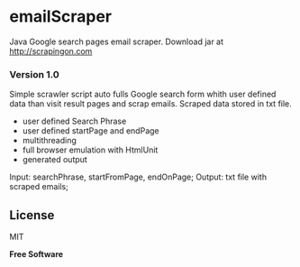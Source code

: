 # emailScraper
Java Google search pages email scraper. Download jar at http://scrapingon.com

### Version 1.0
Simple scrawler script auto fulls Google search form whith user defined data than visit result pages and scrap emails.
Scraped data stored in txt file.

- user defined Search Phrase
- user defined startPage and endPage
- multithreading
- full browser emulation with HtmlUnit
- generated output

Input: searchPhrase, startFromPage, endOnPage;
Output: txt file with scraped emails;

License
----

MIT

**Free Software**

